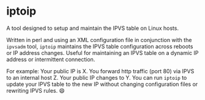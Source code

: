 # iptoip

A tool designed to setup and maintain the IPVS table on Linux hosts.

Written in perl and using an XML configuration file in conjunction with the 
`ipvsadm` tool, `iptoip` maintains the IPVS table configuration across reboots 
or IP address changes.
Useful for maintaining an IPVS table on a dynamic IP address or intermittent 
connection.

For example:
Your public IP is X.
You forward http traffic (port 80) via IPVS to an internal host Z.
Your public IP changes to Y.
You can run `iptoip` to update your IPVS table to the new IP without changing 
configuration files or rewriting IPVS rules. :smile:
